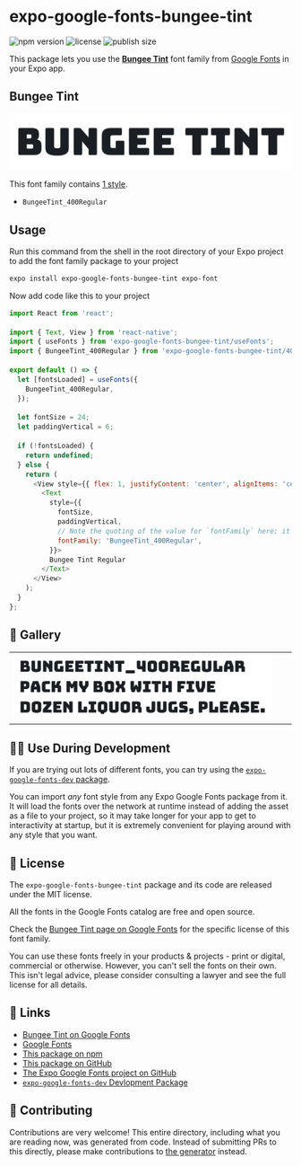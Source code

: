 # expo-google-fonts-bungee-tint

![npm version](https://flat.badgen.net/npm/v/expo-google-fonts-bungee-tint)
![license](https://flat.badgen.net/github/license/expo/google-fonts)
![publish size](https://flat.badgen.net/packagephobia/install/expo-google-fonts-bungee-tint)

This package lets you use the [**Bungee Tint**](https://fonts.google.com/specimen/Bungee+Tint) font family from [Google Fonts](https://fonts.google.com/) in your Expo app.

## Bungee Tint

![Bungee Tint](./font-family.png)

This font family contains [1 style](#-gallery).

- `BungeeTint_400Regular`

## Usage

Run this command from the shell in the root directory of your Expo project to add the font family package to your project
```sh
expo install expo-google-fonts-bungee-tint expo-font
```

Now add code like this to your project
```js
import React from 'react';

import { Text, View } from 'react-native';
import { useFonts } from 'expo-google-fonts-bungee-tint/useFonts';
import { BungeeTint_400Regular } from 'expo-google-fonts-bungee-tint/400Regular';

export default () => {
  let [fontsLoaded] = useFonts({
    BungeeTint_400Regular,
  });

  let fontSize = 24;
  let paddingVertical = 6;

  if (!fontsLoaded) {
    return undefined;
  } else {
    return (
      <View style={{ flex: 1, justifyContent: 'center', alignItems: 'center' }}>
        <Text
          style={{
            fontSize,
            paddingVertical,
            // Note the quoting of the value for `fontFamily` here; it expects a string!
            fontFamily: 'BungeeTint_400Regular',
          }}>
          Bungee Tint Regular
        </Text>
      </View>
    );
  }
};

```

## 🔡 Gallery


||||
|-|-|-|
|![BungeeTint_400Regular](.//400Regular/BungeeTint_400Regular.ttf.png)||||


## 👩‍💻 Use During Development

If you are trying out lots of different fonts, you can try using the [`expo-google-fonts-dev` package](https://github.com/freeboub/google-fonts/tree/master/font-packages/dev#readme).

You can import *any* font style from any Expo Google Fonts package from it. It will load the fonts
over the network at runtime instead of adding the asset as a file to your project, so it may take longer
for your app to get to interactivity at startup, but it is extremely convenient
for playing around with any style that you want.

## 📖 License

The `expo-google-fonts-bungee-tint` package and its code are released under the MIT license.

All the fonts in the Google Fonts catalog are free and open source.

Check the [Bungee Tint page on Google Fonts](https://fonts.google.com/specimen/Bungee+Tint) for the specific license of this font family.

You can use these fonts freely in your products & projects - print or digital, commercial or otherwise. However, you can't sell the fonts on their own. This isn't legal advice, please consider consulting a lawyer and see the full license for all details.

## 🔗 Links

- [Bungee Tint on Google Fonts](https://fonts.google.com/specimen/Bungee+Tint)
- [Google Fonts](https://fonts.google.com/)
- [This package on npm](https://www.npmjs.com/package/expo-google-fonts-bungee-tint)
- [This package on GitHub](https://github.com/freeboub/google-fonts/tree/master/font-packages/bungee-tint)
- [The Expo Google Fonts project on GitHub](https://github.com/freeboub/google-fonts)
- [`expo-google-fonts-dev` Devlopment Package](https://github.com/freeboub/google-fonts/tree/master/font-packages/dev)

## 🤝 Contributing

Contributions are very welcome! This entire directory, including what you are reading now, was generated from code. Instead of submitting PRs to this directly, please make contributions to [the generator](https://github.com/freeboub/google-fonts/tree/master/packages/generator) instead.
